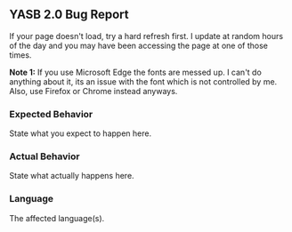 ## YASB 2.0 Bug Report
If your page doesn't load, try a hard refresh first. I update at random hours of the day and you may have been accessing the page at one of those times. 

**Note 1:** If you use Microsoft Edge the fonts are messed up. I can't do anything about it, its an issue with the font which is not controlled by me. Also, use Firefox or Chrome instead anyways.

### Expected Behavior

State what you expect to happen here.

### Actual Behavior

State what actually happens here.

### Language

The affected language(s). 
